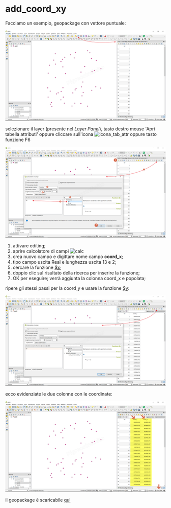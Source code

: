 # add\_coord\_xy

Facciamo un esempio, geopackage con vettore puntuale:

![](../.gitbook/assets/add_coord1.png)

selezionare il layer \(presente nel _Layer Panel_\), tasto destro mouse 'Apri tabella attributi' oppure cliccare sull'icona ![icona\_tab\_attr](https://docs.qgis.org/2.18/it/_images/mActionOpenTable.png) oppure tasto funzione F6

![](../.gitbook/assets/add_coord2%20%281%29.png)

1. attivare editing;
2. aprire calcolatore di campi ![calc](https://docs.qgis.org/testing/en/_images/mActionCalculateField.png)
3. crea nuovo campo e digittare nome campo **coord\_x**;
4. tipo campo uscita Real e lunghezza uscita 13 e 2;
5. cercare la funzione [$x](../gr_funzioni/geometria/funzioni/usdx.md);
6. doppio clic sul risultato della ricerca per inserire la funzione;
7. OK per eseguire; verrà aggiunta la colonna coord\_x e popolata;

ripere gli stessi passi per la coord\_y e usare la funzione [$y](../gr_funzioni/geometria/funzioni/usdy.md):

![](../.gitbook/assets/add_coord3%20%281%29.png)

ecco evidenziate le due colonne con le coordinate:

![](../.gitbook/assets/add_coord4%20%281%29.png)

il geopackage è scaricabile [qui](https://github.com/pigreco/HfcQGIS/tree/852bbb62a0d5b7739914d4de0ea5b1ebbb5d81d1/esempi_uso/dati_esempi.gpkg)

